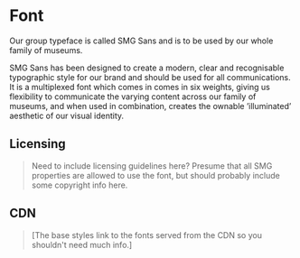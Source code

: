 # Font

Our group typeface is called SMG Sans and is to be used by our whole family of museums.

SMG Sans has been designed to create a modern, clear and recognisable typographic style for our brand and should be used for all communications.
It is a multiplexed font which comes in comes in six weights, giving us flexibility to communicate the varying content across our family of museums, and when used in combination, creates the ownable ’illuminated’ aesthetic of our visual identity.

## Licensing

> Need to include licensing guidelines here? Presume that all SMG properties are allowed to use the font, but should probably include some copyright info here.

## CDN

> [The base styles link to the fonts served from the CDN so you shouldn't need much info.]
